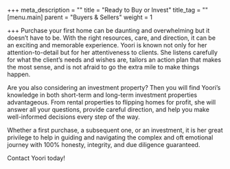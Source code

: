 +++
meta_description = ""
title = "Ready to Buy or Invest"
title_tag = ""
[menu.main]
parent = "Buyers & Sellers"
weight = 1

+++
Purchase your first home can be daunting and overwhelming but it doesn’t have to be. With the right resources, care, and direction, it can be an exciting and memorable experience. Yoori is known not only for her attention-to-detail but for her attentiveness to clients. She listens carefully for what the client’s needs and wishes are, tailors an action plan that makes the most sense, and is not afraid to go the extra mile to make things happen.

Are you also considering an investment property? Then you will find Yoori’s knowledge in both short-term and long-term investment properties advantageous. From rental properties to flipping homes for profit, she will answer all your questions, provide careful direction, and help you make well-informed decisions every step of the way.

Whether a first purchase, a subsequent one, or an investment, it is her great privilege to help in guiding and navigating the complex and oft emotional journey with 100% honesty, integrity, and due diligence guaranteed.

Contact Yoori today!